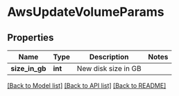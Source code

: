# AwsUpdateVolumeParams

## Properties
Name | Type | Description | Notes
------------ | ------------- | ------------- | -------------
**size_in_gb** | **int** | New disk size in GB | 

[[Back to Model list]](../README.md#documentation-for-models) [[Back to API list]](../README.md#documentation-for-api-endpoints) [[Back to README]](../README.md)


